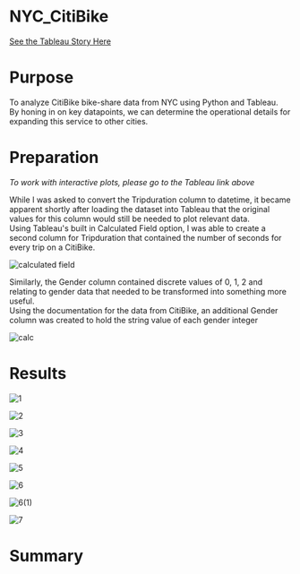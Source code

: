 # NYC_CitiBike

[See the Tableau Story Here](https://public.tableau.com/shared/BXTBY244J?:display_count=n&:origin=viz_share_link)

# Purpose
To analyze CitiBike bike-share data from NYC using Python and Tableau.</br>
By honing in on key datapoints, we can determine the operational details for expanding this service to other cities.

# Preparation

*To work with interactive plots, please go to the Tableau link above*

While I was asked to convert the Tripduration column to datetime, it became apparent shortly after loading the dataset into Tableau that the original values for this column would still be needed to plot relevant data.</br>
Using Tableau's built in Calculated Field option, I was able to create a second column for Tripduration that contained the number of seconds for every trip on a CitiBike.</br>

![calculated field](https://user-images.githubusercontent.com/14188580/120109073-7aa11c00-c12d-11eb-95ba-3de6b1ae3a3b.PNG)

Similarly, the Gender column contained discrete values of 0, 1, 2 and relating to gender data that needed to be transformed into something more useful.</br>
Using the documentation for the data from CitiBike, an additional Gender column was created to hold the string value of each gender integer</br>

![calc](https://user-images.githubusercontent.com/14188580/120109293-614c9f80-c12e-11eb-8976-da91494787d3.PNG)

# Results

![1](https://user-images.githubusercontent.com/14188580/120111307-05d2df80-c137-11eb-8709-22912f23b6bf.PNG)

![2](https://user-images.githubusercontent.com/14188580/120111813-02405800-c139-11eb-8d8b-b8cc9394dc7a.PNG)

![3](https://user-images.githubusercontent.com/14188580/120111817-03718500-c139-11eb-9d04-2c789acd6927.PNG)

![4](https://user-images.githubusercontent.com/14188580/120111821-05d3df00-c139-11eb-9330-ad4d3a6000ad.PNG)

![5](https://user-images.githubusercontent.com/14188580/120111823-07050c00-c139-11eb-956b-019c56f9ef81.PNG)

![6](https://user-images.githubusercontent.com/14188580/120111829-09fffc80-c139-11eb-8f42-92010e2f919e.PNG)

![6(1)](https://user-images.githubusercontent.com/14188580/120111832-0bc9c000-c139-11eb-9c0b-11229da5497b.PNG)

![7](https://user-images.githubusercontent.com/14188580/120111835-0cfaed00-c139-11eb-83d0-d13e74486e92.PNG)


# Summary
